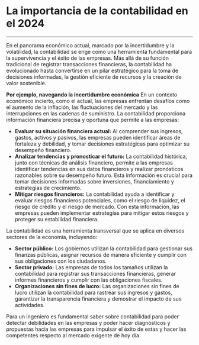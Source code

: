 # La importancia de la contabilidad en el 2024

---

En el panorama económico actual, marcado por la incertidumbre y la volatilidad, la contabilidad se erige como una herramienta fundamental para la supervivencia y el éxito de las empresas. Más allá de su función tradicional de registrar transacciones financieras, la contabilidad ha evolucionado hasta convertirse en un pilar estratégico para la toma de decisiones informadas, la gestión eficiente de recursos y la creación de valor sostenible.

**Por ejemplo, navegando la incertidumbre económica**
En un contexto económico incierto, como el actual, las empresas enfrentan desafíos como el aumento de la inflación, las fluctuaciones del mercado y las interrupciones en las cadenas de suministro. La contabilidad proporciona información financiera precisa y oportuna que permite a las empresas:
- **Evaluar su situación financiera actual:** Al comprender sus ingresos, gastos, activos y pasivos, las empresas pueden identificar áreas de fortaleza y debilidad, y tomar decisiones estratégicas para optimizar su desempeño financiero.
- **Analizar tendencias y pronosticar el futuro:** La contabilidad histórica, junto con técnicas de análisis financiero, permite a las empresas identificar tendencias en sus datos financieros y realizar pronósticos razonables sobre su desempeño futuro. Esta información es crucial para tomar decisiones informadas sobre inversiones, financiamiento y estrategias de crecimiento.
- **Mitigar riesgos financieros:** La contabilidad ayuda a identificar y evaluar riesgos financieros potenciales, como el riesgo de liquidez, el riesgo de crédito y el riesgo de mercado. Con esta información, las empresas pueden implementar estrategias para mitigar estos riesgos y proteger su estabilidad financiera.

La contabilidad es una herramienta transversal que se aplica en diversos sectores de la economía, incluyendo:
- **Sector público:** Los gobiernos utilizan la contabilidad para gestionar sus finanzas públicas, asignar recursos de manera eficiente y cumplir con sus obligaciones con los ciudadanos.
- **Sector privado:** Las empresas de todos los tamaños utilizan la contabilidad para registrar sus transacciones financieras, generar informes financieros y cumplir con las obligaciones fiscales.
- **Organizaciones sin fines de lucro:** Las organizaciones sin fines de lucro utilizan la contabilidad para rastrear sus ingresos y gastos, garantizar la transparencia financiera y demostrar el impacto de sus actividades.

Para un ingeniero es fundamental saber sobre contabilidad para poder detectar debilidades en las empresas y poder hacer diagnósticos y propuestas hacia las empresas para impulsar el éxito de estas y hacer las competentes respecto al mercado exigente de hoy día.